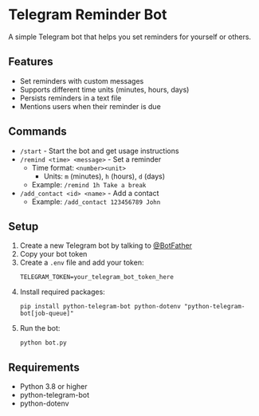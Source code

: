 # Telegram Reminder Bot

A simple Telegram bot that helps you set reminders for yourself or others.

## Features

- Set reminders with custom messages
- Supports different time units (minutes, hours, days)
- Persists reminders in a text file
- Mentions users when their reminder is due

## Commands

- `/start` - Start the bot and get usage instructions
- `/remind <time> <message>` - Set a reminder
  - Time format: `<number><unit>`
    - Units: `m` (minutes), `h` (hours), `d` (days)
  - Example: `/remind 1h Take a break`
- `/add_contact <id> <name>` - Add a contact
  - Example: `/add_contact 123456789 John`

## Setup

1. Create a new Telegram bot by talking to [@BotFather](https://t.me/botfather)
2. Copy your bot token
3. Create a `.env` file and add your token:
   ```
   TELEGRAM_TOKEN=your_telegram_bot_token_here
   ```
4. Install required packages:
   ```
   pip install python-telegram-bot python-dotenv "python-telegram-bot[job-queue]"
   ```
5. Run the bot:
   ```
   python bot.py
   ```

## Requirements

- Python 3.8 or higher
- python-telegram-bot
- python-dotenv
